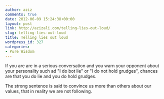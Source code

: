 ```yaml
---
author: aziz
comments: true
date: 2012-06-09 15:24:38+00:00
layout: post
link: http://azizali.com/telling-lies-out-loud/
slug: telling-lies-out-loud
title: Telling lies out loud
wordpress_id: 327
categories:
- Pure Wisdom
---
```


If you are are in a serious conversation and you warn your opponent about your personality such ad "I do bot lie" or "I do not hold grudges", chances are that you do lie and you do hold grudges.

The strong sentence is said to convince us more than others about our values, that in reality we are not following.
